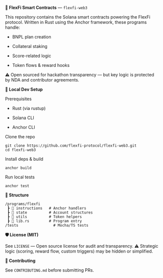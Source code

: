 **🔐 FlexFi Smart Contracts** — `flexfi-web3`

This repository contains the Solana smart contracts powering the FlexFi protocol. Written in Rust using the Anchor framework, these programs handle:

- BNPL plan creation

- Collateral staking

- Score-related logic

- Token flows & reward hooks

⚠️ Open sourced for hackathon transparency — but key logic is protected by NDA and contributor agreements.

**🚀 Local Dev Setup**

Prerequisites

- Rust (via rustup)

- Solana CLI

- Anchor CLI

Clone the repo
```
git clone https://github.com/flexfi-protocol/flexfi-web3.git
cd flexfi-web3
```
Install deps & build

`anchor build`

Run local tests

`anchor test`

**📁 Structure**
```
/programs/flexfi
 ┣ 📁 instructions   # Anchor handlers
 ┣ 📁 state          # Account structures
 ┣ 📁 utils          # Token helpers
 ┣ 📜 lib.rs         # Program entry
/tests                # Mocha/TS tests
```
**🛡 License (MIT)**

See `LICENSE` — Open source license for audit and transparency.
⚠️ Strategic logic (scoring, reward flow, custom triggers) may be hidden or simplified.

**🙌 Contributing**

See `CONTRIBUTING.md` before submitting PRs.
